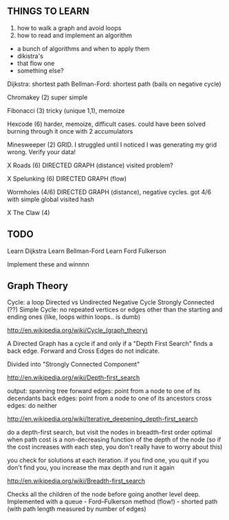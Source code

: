 
THINGS TO LEARN
---------------

1. how to walk a graph and avoid loops
2. how to read and implement an algorithm
  - a bunch of algorithms and when to apply them
  - dikistra's
  - that flow one
  - something else?

  Dijkstra: shortest path
  Bellman-Ford: shortest path (bails on negative cycle)


Chromakey (2) super simple

Fibonacci (3) tricky (unique 1,1), memoize

Hexcode (6) harder, memoize, difficult cases. could have been solved burning through it once with 2 accumulators

Minesweeper (2) GRID. I struggled until I noticed I was generating my grid wrong. Verify your data!

X Roads (6) DIRECTED GRAPH (distance) visited problem? 

X Spelunking (6) DIRECTED GRAPH (flow)

Wormholes (4/6) DIRECTED GRAPH (distance), negative cycles. got 4/6 with simple global visited hash

X The Claw (4)



TODO
----

Learn Dijkstra
Learn Bellman-Ford
Learn Ford Fulkerson

Implement these and winnnn


Graph Theory
------------

Cycle: a loop
Directed vs Undirected
Negative Cycle
Strongly Connected (??)
Simple Cycle: no repeated vertices or edges other than the starting and ending ones (like, loops within loops.. is dumb)


http://en.wikipedia.org/wiki/Cycle_(graph_theory)

  A Directed Graph has a cycle if and only if a "Depth First Search" finds a back edge. Forward and Cross Edges do not indicate. 

  Divided into "Strongly Connected Component"


http://en.wikipedia.org/wiki/Depth-first_search

  output: spanning tree
    forward edges: point from a node to one of its decendants
    back edges: point from a node to one of its ancestors
    cross edges: do neither


http://en.wikipedia.org/wiki/Iterative_deepening_depth-first_search

  do a depth-first search, but visit the nodes in breadth-first order
  optimal when path cost is a non-decreasing function of the depth of the node
  (so if the cost increases with each step, you don't really have to worry about this)

  you check for solutions at each iteration. if you find one, you quit
  if you don't find you, you increase the max depth and run it again


http://en.wikipedia.org/wiki/Breadth-first_search
  
  Checks all the children of the node before going another level deep. Implemented with a queue
    - Ford–Fulkerson method (flow!)
    - shorted path (with path length measured by number of edges)
